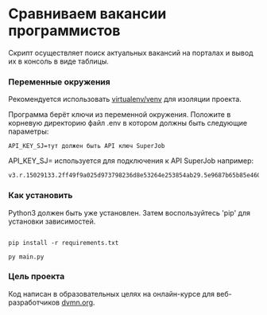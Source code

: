 # Сравниваем вакансии программистов

Скрипт осуществляет поиск актуальных вакансий на порталах и вывод их в консоль в виде таблицы.


### Переменные окружения

Рекомендуется использовать [virtualenv/venv](https://docs.python.org/3/library/venv.html) для изоляции проекта.

Программа берёт ключи из переменной окружения.
Положите в корневую директорию файл .env в котором должны быть следующие параметры:


```
API_KEY_SJ=тут должен быть API ключ SuperJob

```

API_KEY_SJ= используется для подключения к API SuperJob например:
```
v3.r.15029133.2ff49f9a025d973798236d8e53264e253854ab29.5e9687b65b85e460306e83c5b8c97a858f8b4eb3
```

### Как установить

Python3 должен быть уже установлен.
Затем воспользуйтесь 'pip' для установки зависимостей.

```

pip install -r requirements.txt

```

```
py main.py
```

### Цель проекта

Код написан в образовательных целях на онлайн-курсе для веб-разработчиков [dvmn.org](https://dvmn.org/).